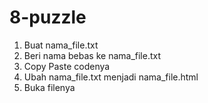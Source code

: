 # 8-puzzle

1. Buat nama_file.txt
2. Beri nama bebas ke nama_file.txt
3. Copy Paste codenya
4. Ubah nama_file.txt menjadi nama_file.html
5. Buka filenya
